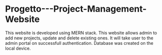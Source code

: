 # Progetto---Project-Management-Website
This website is developed using MERN stack.
This website allows admin to add new projects, update and delete existing ones. It will take user to the admin portal on successfull authentication. Database was created on the local device.

